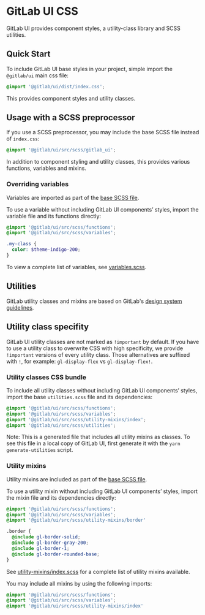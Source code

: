 # GitLab UI CSS

GitLab UI provides component styles, a utility-class library and SCSS utilities.

## Quick Start

To include GitLab UI base styles in your project, simple import the `@gitlab/ui` main css file:

```css
@import '@gitlab/ui/dist/index.css';
```

This provides component styles and utility classes.

## Usage with a SCSS preprocessor

If you use a SCSS preprocessor, you may include the base SCSS file instead of `index.css`:

```scss
@import '@gitlab/ui/src/scss/gitlab_ui';
```

In addition to component styling and utility classes, this provides various functions, variables
and mixins.

### Overriding variables

Variables are imported as part of the [base SCSS file](#Usage-with-a-SCSS-preprocessor).

To use a variable without including GitLab UI components’ styles, import the variable file and its
functions directly:

```scss
@import '@gitlab/ui/src/scss/functions';
@import '@gitlab/ui/src/scss/variables';

.my-class {
  color: $theme-indigo-200;
}
```

To view a complete list of variables, see [variables.scss](/src/scss/variables.scss).

## Utilities

GitLab utility classes and mixins are based on GitLab's
[design system guidelines](https://design.gitlab.com/).

## Utility class specifity

GitLab UI utility classes are not marked as `!important` by default. If you have to use
a utility class to overwrite CSS with high specificity, we provide `!important` versions
of every utility class. Those alternatives are suffixed with `!`, for example:
 `gl-display-flex` vs `gl-display-flex!`.

### Utility classes CSS bundle

To include all utility classes without including GitLab UI components’ styles, import the base
`utilities.scss` file and its dependencies:

```scss
@import '@gitlab/ui/src/scss/functions';
@import '@gitlab/ui/src/scss/variables';
@import '@gitlab/ui/src/scss/utility-mixins/index';
@import '@gitlab/ui/src/scss/utilities';
```

Note: This is a generated file that includes all utility mixins as classes. To see this file in a
local copy of GitLab UI, first generate it with the `yarn generate-utilities` script.

### Utility mixins

Utility mixins are included as part of the [base SCSS file](#usage-with-a-scss-preprocessor).

To use a utility mixin without including GitLab UI components’ styles, import the mixin file and its
dependencies directly:

```scss
@import '@gitlab/ui/src/scss/functions';
@import '@gitlab/ui/src/scss/variables';
@import '@gitlab/ui/src/scss/utility-mixins/border'

.border {
  @include gl-border-solid;
  @include gl-border-gray-200;
  @include gl-border-1;
  @include gl-border-rounded-base;
}
```

See [utility-mixins/index.scss](/src/scss/utility-mixins/index.scss) for a complete list of utility
mixins available.

You may include all mixins by using the following imports:

```scss
@import '@gitlab/ui/src/scss/functions';
@import '@gitlab/ui/src/scss/variables';
@import '@gitlab/ui/src/scss/utility-mixins/index'
```
